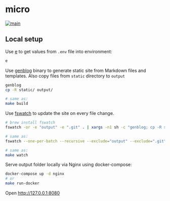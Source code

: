# micro

[![main](https://github.com/chuhlomin/micro/actions/workflows/main.yml/badge.svg?branch=main)](https://github.com/chuhlomin/micro/actions/workflows/main.yml)

## Local setup

Use [e](https://github.com/chuhlomin/e) to get values from `.env` file into
environment:

```bash
e
```

Use [genblog](https://github.com/chuhlomin/genblog) binary to generate static
site from Markdown files and templates. Also copy files from `static` directory
to `output`

```bash
genblog
cp -R static/ output/

# same as:
make build
```

Use [fswatch](https://github.com/emcrisostomo/fswatch) to update the site on every file change.

```bash
# brew install fswatch
fswatch -or -e "output" -e ".git" . | xargs -n1 sh -c "genblog; cp -R static/ output/"

# same as:
fswatch --one-per-batch --recursive --exclude="output" --exclude=".git" . | xargs -n1 sh -c "genblog; cp -R static/ output/"

# same as:
make watch
```

Serve output folder locally via Nginx using docker-compose:

```bash
docker-compose up -d nginx
# or
make run-docker
```

Open http://127.0.0.1:8080
